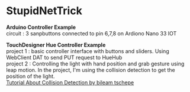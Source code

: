 # StupidNetTrick

**Arduino Controller Example**<br>
circuit : 3 sanpbuttons connected to pin 6,7,8 on Ardiono Nano 33 IOT

**TouchDesigner Hue Controller Example**<br>
project 1 : basic controller interface with buttons and sliders. Using WebClient DAT to send PUT request to HueHub <br>
project 2 : Controlling the light with hand position and grab gesture using leap motion. In the project, I'm using the collision detection to get the position of the light.<br>
[Tutorial About Collision Detection by bileam tschepe](https://www.youtube.com/watch?v=n81NAf0Orus)
